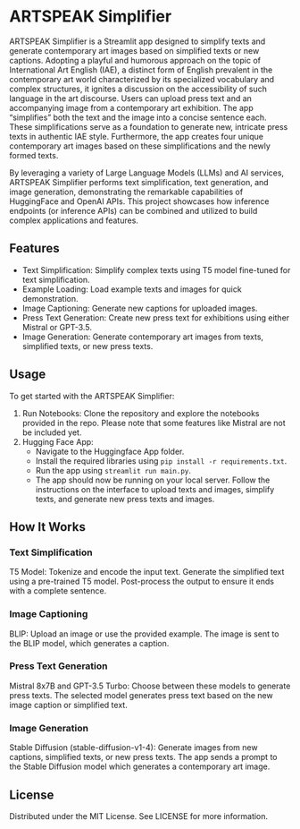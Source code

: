 # ARTSPEAK Simplifier
ARTSPEAK Simplifier is a Streamlit app designed to simplify texts and generate contemporary art images based on simplified texts or new captions. Adopting a playful and humorous approach on the topic of International Art English (IAE), a distinct form of English prevalent in the contemporary art world characterized by its specialized vocabulary and complex structures, it ignites a discussion on the accessibility of such language in the art discourse. Users can upload press text and an accompanying image from a contemporary art exhibition. The app “simplifies” both the text and the image into a concise sentence each. These simplifications serve as a foundation to generate new, intricate press texts in authentic IAE style. Furthermore, the app creates four unique contemporary art images based on these simplifications and the newly formed texts.

By leveraging a variety of Large Language Models (LLMs) and AI services, ARTSPEAK Simplifier performs text simplification, text generation, and image generation, demonstrating the remarkable capabilities of HuggingFace and OpenAI APIs. This project showcases how inference endpoints (or inference APIs) can be combined and utilized to build complex applications and features.

## Features
- Text Simplification: Simplify complex texts using T5 model fine-tuned for text simplification.
- Example Loading: Load example texts and images for quick demonstration.
- Image Captioning: Generate new captions for uploaded images.
- Press Text Generation: Create new press text for exhibitions using either Mistral or GPT-3.5.
- Image Generation: Generate contemporary art images from texts, simplified texts, or new press texts.

## Usage
To get started with the ARTSPEAK Simplifier:
1. Run Notebooks: Clone the repository and explore the notebooks provided in the repo. Please note that some features like Mistral are not be included yet.
2. Hugging Face App:
    - Navigate to the Huggingface App folder.
    - Install the required libraries using `pip install -r requirements.txt`.
    - Run the app using `streamlit run main.py`.
    - The app should now be running on your local server. Follow the instructions on the interface to upload texts and images, simplify texts, and generate new press texts and images.

## How It Works
### Text Simplification
T5 Model: Tokenize and encode the input text. Generate the simplified text using a pre-trained T5 model. Post-process the output to ensure it ends with a complete sentence.
### Image Captioning
BLIP: Upload an image or use the provided example. The image is sent to the BLIP model, which generates a caption.
### Press Text Generation
Mistral 8x7B and GPT-3.5 Turbo: Choose between these models to generate press texts. The selected model generates press text based on the new image caption or simplified text.
### Image Generation
Stable Diffusion (stable-diffusion-v1-4): Generate images from new captions, simplified texts, or new press texts. The app sends a prompt to the Stable Diffusion model which generates a contemporary art image.

## License
Distributed under the MIT License. See LICENSE for more information.